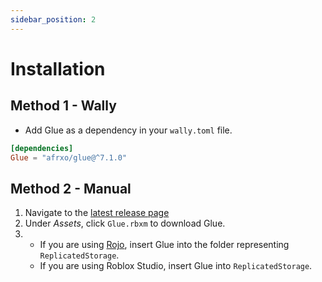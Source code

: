 ```yaml
---
sidebar_position: 2
---
```


# Installation

## Method 1 - Wally
* Add Glue as a dependency in your `wally.toml` file.
```toml
[dependencies]
Glue = "afrxo/glue@^7.1.0"
```

## Method 2 - Manual

1. Navigate to the [latest release page](https://github.com/afrxo/glue/releases)
2. Under *Assets*, click `Glue.rbxm` to download Glue.
3. -  If you are using [Rojo](https://rojo.space), insert Glue into the folder representing `ReplicatedStorage`.
    - If you are using Roblox Studio, insert Glue into `ReplicatedStorage`.
